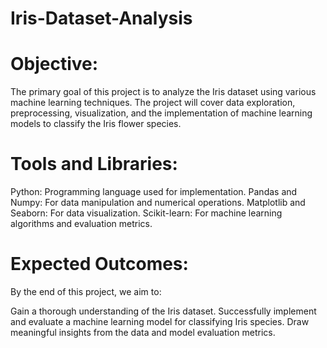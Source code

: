 # Iris-Dataset-Analysis

# Objective:
The primary goal of this project is to analyze the Iris dataset using various machine learning techniques. The project will cover data exploration, preprocessing, visualization, and the implementation of machine learning models to classify the Iris flower species.

# Tools and Libraries:
Python: Programming language used for implementation.
Pandas and Numpy: For data manipulation and numerical operations.
Matplotlib and Seaborn: For data visualization.
Scikit-learn: For machine learning algorithms and evaluation metrics.

# Expected Outcomes:
By the end of this project, we aim to:

Gain a thorough understanding of the Iris dataset.
Successfully implement and evaluate a machine learning model for classifying Iris species.
Draw meaningful insights from the data and model evaluation metrics.
